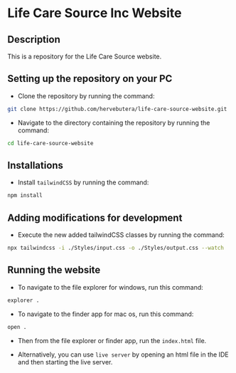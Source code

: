 # Life Care Source Inc Website

## Description
This is a repository for the Life Care Source website.

## Setting up the repository on your PC
- Clone the repository by running the command:
```bash
git clone https://github.com/hervebutera/life-care-source-website.git
```

- Navigate to the directory containing the repository by running the command:
```bash
cd life-care-source-website
```

## Installations

- Install `tailwindCSS` by running the command:
```bash
npm install
```

## Adding modifications for development

- Execute the new added tailwindCSS classes by running the command:
```bash
npx tailwindcss -i ./Styles/input.css -o ./Styles/output.css --watch
```

## Running the website

- To navigate to the file explorer for windows, run this command:
```bash
explorer .
```

- To navigate to the finder app for mac os, run this command:
```bash
open .
```

- Then from the file explorer or finder app, run the `index.html` file.

- Alternatively, you can use `live server` by opening an html file in the IDE 
and then starting the live server.
